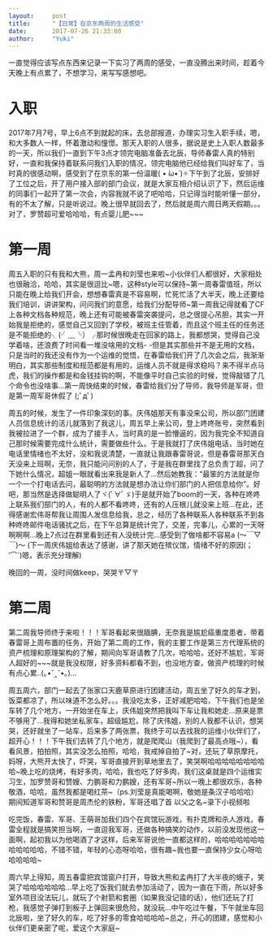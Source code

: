 ```yaml
---
layout:     post
title:      "【日常】在京东两周的生活感受"
date:       2017-07-26 21:33:00
author:     "Yuki"
---
```


一直觉得应该写点东西来记录一下实习了两周的感受，一直没腾出来时间，趁着今天晚上有点累了，不想学习，来写写感想吧。

# 入职

2017年7月7号，早上6点不到就起的床，去总部报道，办理实习生入职手续，嗯，和大多数人一样，怀着激动和憧憬。那天入职的人很多，据说是史上入职人数最多的一天，所以我们一直到下午3点才领完电脑准备去北辰，导师春雷人真的特别好，一直和我保持着联系问我们入职的情况，领完电脑他已经给我们叫好车了，当时真的很感动啊，感受到了在京东的第一份温暖( • ̀ω•́ )✧下午到了北辰，安排好了工位之后，开了用户接入部的部门会议，就是大家互相介绍认识了下，然后运维的同事们一起开了第一次会，内容我就不说了吧哈哈，只记得当时能听懂一部分，有的不太了解，只是听说过。晚上很早就回去了，然后就是周六周日两天假期。。。对了，罗赞超可爱哈哈哈，有点婴儿肥~~~

# 第一周

周五入职的只有我和大熊，周一孟冉和刘莹也来啦~小伙伴们人都很好，大家相处也很融洽，哈哈，其实是很逗比~嗯，这种style可以保持~第一周春雷值班，所以只能在晚上给我们开会，想想春雷真是不容易啊，忙死忙活了大半天，晚上还要给我们培训，讲讲架构，问问我们的意愿，给我们分配导师~第一周我记得就看了CF上各种文档各种规范，晚上还有可能被春雷突袭提问，总之很提心吊胆，其实一开始我是拒绝的，感觉自己又回到了学校，被班主任管着，而且这个班主任的任务还是不能拒绝的╮(╯﹏╰）╭那时候很晚走在回家的路上，我都想哭，觉得自己没学着啥，还浪费了时间看一堆没啥用的文档- -但是其实那些并不是无用的文档，只是当时的我还没有作为一个运维的觉悟，在春雷给我们开了几次会之后，我渐渐明白，其实那些制度和规范都是有用的，运维人员不就是得求稳吗？来不得半点马虎，我们的操作都是和金钱挂钩的啊，不能像平时自己实验的时候，觉得敲错了几个命令也没啥事...第一周快结束的时候，春雷给我们分了导师，我导师是军哥，但是第一周军哥休假了 (;ﾟдﾟ)   

周五的时候，发生了一件印象深刻的事。庆伟姐那天有事没来公司，所以部门团建人员信息统计的活儿就落到了我这儿，周五早上来公司，登上咚咚账号，突然看到我被拉进了一个群，成为了接手人，当时真的是一脸懵逼的，因为我完全不知道自己那时候需要完成什么统计，需要做些什么。于是我就打了庆伟姐电话，当时她在电话里情绪也不太好，没和我说清楚，一直就让我跟春雷哥说，但是春雷哥那天白天没来上班啊，无奈，我只能问问别的人了，于是我在群里找了总负责丁超，问了下她什么情况，超姐一眼就看出来我是新人了...然后她教我：“最笨的方法就是你一个一个打电话去问，最聪明的方法就是想办法让你们部门的人把信息给你”。好吧，那当然是选择做聪明人了ヾ(ﾟ∀ﾟゞ)于是就开始了boom的一天，各种在咚咚上联系我们部门的人，有的人都不看咚咚，还有的人压根儿就没来上班...在此，还得感谢宏伟哥帮我让周围人发信息给我，总之，经历了各种联系人各种联系不到各种咚咚邮件电话骚扰之后，在下午总算是统计完了，交差，完事儿，心累的一天呀啊啊啊...晚上7点过在群里看到还有人没统计完...感受到了做啥都不容易a (～￣▽￣)～ (下一周庆伟姐给表达了感谢，讲了那天她在殡仪馆，情绪不好的原因(；′⌒`)嗯，表示充分理解)

晚回的一周，没时间做keep，哭哭〒▽〒

# 第二周

第二周我导师终于来啦！！！军哥看起来很腼腆，无奈我是尴尬癌重度患者，带着春雷哥上周布置的任务，开始了第二周的工作，我的主要工作是第三方代理系统的资产梳理和原理架构的了解，期间向军哥请教了几次，哈哈哈，还好不尴尬，军哥人超好的~~~就是我没权限，好多资料都看不到，也没地方查，做资产梳理的时候有点心累..(｡•ˇ‸ˇ•｡)…

周五周六，部门一起去了张家口天鹿草原进行团建活动，周五坐了好久的车才到，饭菜都凉了，所以味道不怎么好。。。我没吃太多，正好减肥哈哈，下午我们也是坐车转了几个地方，一开始坐在车上，庆伟姐突然把我叫下车让我和她走...原来是票不够用了...我得和她坐私家车，超级尴尬，除了庆伟姐，别的人我都不认识，想哭哭，还好就坐了一站车，后来多了两张票，我终于可以去找我的运维小伙伴们了，超开心！！！下午我们去转了几个地方，就是爬爬山（我爬到了最高点哦~），看看风景，拍拍照，其实没怎么拍照，哈哈，我戒掉自拍了~对，还玩了草原摩托，妈呀，大熊开太快了，吓哭，军哥直接开到草地里去了，笑哭啊哈哈哈哈哈哈哈哈哈~晚上吃的烧烤，有好多肉，哈哈，我也吃了好多肉，我们这桌就是四个运维实习生，加罗赞哥和赞嫂、力鹏哥和力鹏嫂，还有军哥~所以一晚上都很欢乐，各种敬酒，哈哈，虽然我都是喝红茶~（ps.刘莹是真能喝啊，敬她是条汉子哈哈哈）期间知道军哥和赞哥是周杰伦的铁粉，军哥还唱了首 以父之名~录下小视频啦

吃完饭，春雷、军哥、王萌哥加我们四个在宾馆玩游戏，有扑克牌和杀人游戏，春雷全程就是搞笑担当啊，一直逗我军哥，还做各种搞笑的动作，以前没发现他这一面啊，起初我以为他喝酒了才这样，后来军哥说他一直都这样的，哈哈哈哈哈哈哈哈哈哈哈哈，不错不错，年轻的心态呀哈哈，很有趣~我也要一直保持少女心呀哈哈哈哈哈~


周六早上得知，周五春雷把宾馆窗户打开，导致大熊和孟冉打了大半夜的蛾子，笑哭了哈哈哈哈哈哈...早上吃了饭我们就去参加活动了，因为一直在下雨，所以好多室外项目没法玩儿，就玩了个射箭和套圈（如果我没记错的话），他们还玩了打枪，我感觉子弹打到板子上弹回来很危险，就没玩...中午吃过午餐，下午就坐车回北辰啦，坐了好久的车，吃了好多的零食哈哈哈哈~总之，开心的团建，感觉和小伙伴们更亲密了呢，爱这个大家庭~


